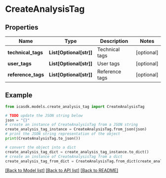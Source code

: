 # CreateAnalysisTag


## Properties

Name | Type | Description | Notes
------------ | ------------- | ------------- | -------------
**technical_tags** | **List[Optional[str]]** | Technical tags | [optional] 
**user_tags** | **List[Optional[str]]** | User tags | [optional] 
**reference_tags** | **List[Optional[str]]** | Reference tags | [optional] 

## Example

```python
from icasdk.models.create_analysis_tag import CreateAnalysisTag

# TODO update the JSON string below
json = "{}"
# create an instance of CreateAnalysisTag from a JSON string
create_analysis_tag_instance = CreateAnalysisTag.from_json(json)
# print the JSON string representation of the object
print(CreateAnalysisTag.to_json())

# convert the object into a dict
create_analysis_tag_dict = create_analysis_tag_instance.to_dict()
# create an instance of CreateAnalysisTag from a dict
create_analysis_tag_from_dict = CreateAnalysisTag.from_dict(create_analysis_tag_dict)
```
[[Back to Model list]](../README.md#documentation-for-models) [[Back to API list]](../README.md#documentation-for-api-endpoints) [[Back to README]](../README.md)


